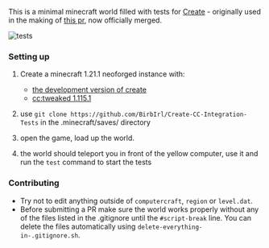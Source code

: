 This is a minimal minecraft world filled with tests for [Create](https://github.com/BirbIrl/Create) - originally used in the making of [this pr](https://github.com/Creators-of-Create/Create/pull/7883), now officially merged.

![tests](https://github.com/user-attachments/assets/70465a92-acad-4b05-8984-466b56e3e65c)


### Setting up
1. Create a minecraft 1.21.1 neoforged instance with:
    - [the development version of create](https://github.com/Creators-of-Create/Create/tree/mc1.21.1/dev)
    - [cc:tweaked 1.115.1](https://modrinth.com/mod/cc-tweaked/version/1.115.1) 

2. use `git clone https://github.com/BirbIrl/Create-CC-Integration-Tests` in the .minecraft/saves/ directory

3. open the game, load up the world.

4. the world should teleport you in front of the yellow computer, use it and run the `test` command to start the tests

### Contributing
- Try not to edit anything outside of `computercraft`, `region` or `level.dat`.
- Before submitting a PR make sure the world works properly without any of the files listed in the .gitignore until the `#script-break` line. You can delete the files automatically using `delete-everything-in-.gitignore.sh`.
